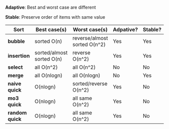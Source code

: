**Adaptive**: Best and worst case are different

**Stable**: Preserve order of items with same value

| Sort           | Best case(s) | Worst case(s)  | Adpative? | Stable? |
| ---            | ---          | ---            | ---       | ---     |
|**bubble**      |  sorted O(n)            |  reverse/almost sorted O(n^2)          | Yes           |  Yes       |
|**insertion**   |  sorted/almost sorted O(n)            |  reverse O(n^2)             |  Yes         |    Yes     |
|**select**      |   all O(n^2)           |   all O(n^2)             |  No         |    No     |
|**merge**       |   all O(nlogn)            |   all O(nlogn)        |  No       | Yes |
|**naive quick** |   O(nlogn)           |   sorted/reverse O(n^2)             |   Yes       |    No    |
|**mo3 quick**   |   O(nlogn)           |   all same O(n^2)            |      Yes     |    No      |
|**random quick**|    O(nlogn)          |     all same O(n^2)            |    Yes        |   No      |
